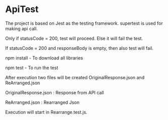 # ApiTest

The project is based on Jest as the testing framework. supertest is used for making api call.

Only if statusCode = 200, test will proceed. Else it will fail the test.

If statusCode = 200 and responseBody is empty, then also test will fail.



npm install  - To download all libraries

npm test - To run the test


After execution two files will be created OriginalResponse.json and ReArranged.json

OriginalResponse.json  : Response from API call

ReArranged.json : Rearranged Json

Execution will start in Rearrange.test.js. 


